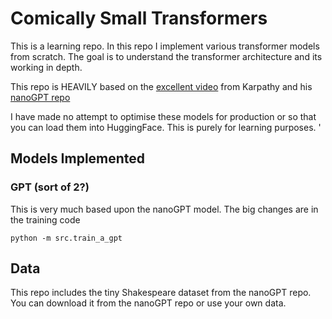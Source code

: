 # Comically Small Transformers

This is a learning repo. In this repo I implement various transformer models from scratch. The goal is to understand the transformer architecture and its working in depth.

This repo is HEAVILY based on the [excellent video](https://youtu.be/kCc8FmEb1nY?si=ciY6QYc7iLsRguEv) from Karpathy and his [nanoGPT repo](https://github.com/karpathy/nanoGPT)

I have made no attempt to optimise these models for production or so that you can load them into HuggingFace. This is purely for learning purposes.
'

## Models Implemented

### GPT (sort of 2?)

This is very much based upon the nanoGPT model. The big changes are in the training code

```shell
python -m src.train_a_gpt
```

## Data

This repo includes the tiny Shakespeare dataset from the nanoGPT repo. You can download it from the nanoGPT repo or use your own data.